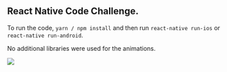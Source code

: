 ## React Native Code Challenge.

To run the code, `yarn / npm install` and then run `react-native run-ios` or `react-native run-android`.

No additional libraries were used for the animations. 

<img src="demo.gif" />
